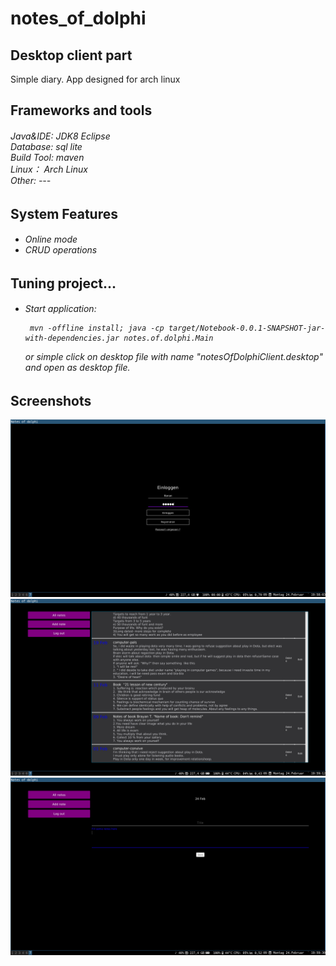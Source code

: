 # notes_of_dolphi

<h2>Desktop client part</h2>
 Simple diary. App designed for arch linux
<h2>Frameworks and tools</h2>

<h6>
    Java&IDE: JDK8 Eclipse<br>
    Database: sql lite <br>
    Build Tool: maven<br>
    Linux： Arch Linux<br>
    Other: ---<br>
</h6>

<h2>System Features</h2>

<h6>
    <ul>
        <li>Online mode</li>
        <li>CRUD operations</li>
   </ul>

</h6>

<h2>Tuning project...</h2>

<h6>
    <ul>
     <li>Start application:<br>
     
     mvn -offline install; java -cp target/Notebook-0.0.1-SNAPSHOT-jar-with-dependencies.jar notes.of.dolphi.Main

or simple click on desktop file with name "notesOfDolphiClient.desktop" and open as desktop file.


   </li>   
   </ul>
</h6>

<h2>Screenshots</h2>
<kbd><img src="screenshots/3.png"></kbd>
<kbd><img src="screenshots/2.png"></kbd>
<kbd><img src="screenshots/1.png"></kbd>






